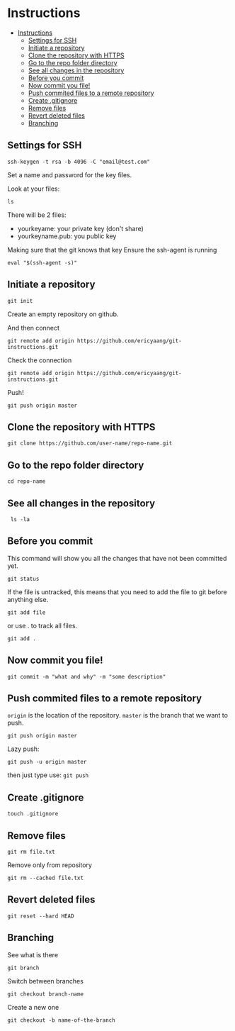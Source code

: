 # Instructions

- [Instructions](#instructions)
  - [Settings for SSH](#settings-for-ssh)
  - [Initiate a repository](#initiate-a-repository)
  - [Clone the repository with HTTPS](#clone-the-repository-with-https)
  - [Go to the repo folder directory](#go-to-the-repo-folder-directory)
  - [See all changes in the repository](#see-all-changes-in-the-repository)
  - [Before you commit](#before-you-commit)
  - [Now commit you file!](#now-commit-you-file)
  - [Push commited files to a remote repository](#push-commited-files-to-a-remote-repository)
  - [Create .gitignore](#create-gitignore)
  - [Remove files](#remove-files)
  - [Revert deleted files](#revert-deleted-files)
  - [Branching](#branching)

## Settings for SSH
```
ssh-keygen -t rsa -b 4096 -C "email@test.com"
```
Set a name and password for the key files.

Look at your files:
```
ls
```
There will be 2 files:
- yourkeyame: your private key (don't share)
- yourkeyname.pub: you public key

Making sure that the git knows that key
Ensure the ssh-agent is running

```
eval "$(ssh-agent -s)"
``` 
## Initiate a repository
```
git init
```

Create an empty repository on github.

And then connect
```
git remote add origin https://github.com/ericyaang/git-instructions.git
```
Check the connection
```
git remote add origin https://github.com/ericyaang/git-instructions.git
```
Push!
```
git push origin master
```


## Clone the repository with HTTPS

```
git clone https://github.com/user-name/repo-name.git

```

## Go to the repo folder directory
```
cd repo-name
```

## See all changes in the repository
```
 ls -la
```

## Before you commit

This command will show you all the changes that have not been committed yet.
```
git status
```
If the file is untracked, this means that you need to add the file to git before anything else.
```
git add file
```

or use . to track all files.
```
git add .
```
## Now commit you file!
```
git commit -m "what and why" -m "some description"
```

## Push commited files to a remote repository

`origin` is the location of the repository.
`master` is the branch that we want to push.
```
git push origin master
```

Lazy push:
```
git push -u origin master
```
then just type use: `git push`

## Create .gitignore
```
touch .gitignore
```

## Remove files
```
git rm file.txt
```
Remove only from repository
```
git rm --cached file.txt
```

## Revert deleted files
```
git reset --hard HEAD
```

## Branching

See what is there
```
git branch
```

Switch between branches
```
git checkout branch-name
```

Create a new one
```
git checkout -b name-of-the-branch
```